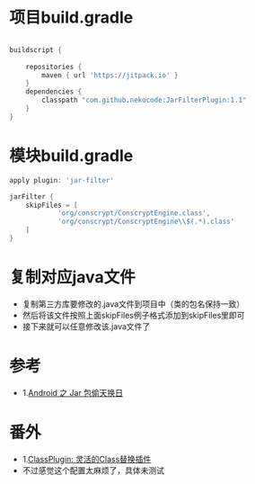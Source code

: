 # 项目build.gradle
```gradle

buildscript {
    
    repositories {
        maven { url 'https://jitpack.io' }
    }
    dependencies {
        classpath "com.github.nekocode:JarFilterPlugin:1.1"
    }
}

```
# 模块build.gradle
```gradle
apply plugin: 'jar-filter'

jarFilter {
    skipFiles = [
            'org/conscrypt/ConscryptEngine.class',
            'org/conscrypt/ConscryptEngine\\$(.*).class'
    ]
}

```
# 复制对应java文件
- 复制第三方库要修改的.java文件到项目中（类的包名保持一致）
- 然后将该文件按照上面skipFiles例子格式添加到skipFiles里即可
- 接下来就可以任意修改该.java文件了
# 参考
- 1.[Android 之 Jar 包偷天换日](https://juejin.cn/post/6844903597591756807)
# 番外
- 1.[ClassPlugin: 灵活的Class替换插件](https://github.com/dinuscxj/ClassPlugin/blob/master/README-zh.md)
- 不过感觉这个配置太麻烦了，具体未测试
